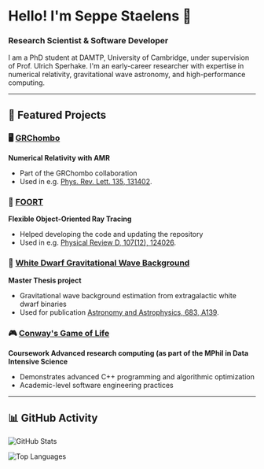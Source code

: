 # Hello! I'm Seppe Staelens 👋

### Research Scientist & Software Developer

I am a PhD student at DAMTP, University of Cambridge, under supervision of Prof. Ulrich Sperhake.
I'm an early-career researcher with expertise in numerical relativity, gravitational wave astronomy, and high-performance computing.

---

## 🚀 **Featured Projects**

### 🖥️ [GRChombo](https://github.com/SeppeStaelens/GRChombo)
**Numerical Relativity with AMR**
- Part of the GRChombo collaboration
- Used in e.g. [Phys. Rev. Lett. 135, 131402](https://journals.aps.org/prl/abstract/10.1103/lk48-7r2f).

### 💫 [FOORT](https://github.com/SeppeStaelens/FOORT)
**Flexible Object-Oriented Ray Tracing**
- Helped developing the code and updating the repository
- Used in e.g. [Physical Review D, 107(12), 124026](https://journals.aps.org/prd/abstract/10.1103/PhysRevD.107.124026).

### 🌌 [White Dwarf Gravitational Wave Background](https://github.com/SeppeStaelens/White_Dwarf_AGWB)
**Master Thesis project**
- Gravitational wave background estimation from extragalactic white dwarf binaries
- Used for publication [Astronomy and Astrophysics, 683, A139](https://www.aanda.org/articles/aa/full_html/2024/03/aa48429-23/aa48429-23.html).

### 🎮 [Conway's Game of Life](https://github.com/SeppeStaelens/Conway-GameOfLife)
**Coursework Advanced research computing (as part of the MPhil in Data Intensive Science**
- Demonstrates advanced C++ programming and algorithmic optimization
- Academic-level software engineering practices

---

## 📊 **GitHub Activity**

![GitHub Stats](https://github-readme-stats.vercel.app/api?username=SeppeStaelens&show_icons=true&theme=vue-dark&hide_border=true)

![Top Languages](https://github-readme-stats.vercel.app/api/top-langs/?username=SeppeStaelens&layout=compact&theme=vue-dark&hide_border=true)

